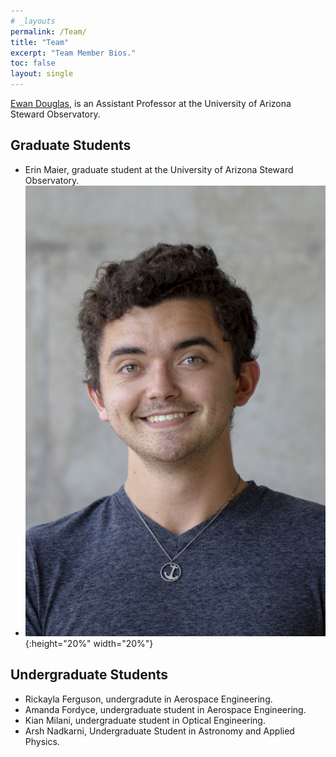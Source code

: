 ```yaml
---
# _layouts
permalink: /Team/
title: "Team"
excerpt: "Team Member Bios."
toc: false
layout: single
---
```


[Ewan Douglas](https://www.as.arizona.edu/people/faculty/ewan-douglas), is an Assistant Professor at the University of Arizona Steward Observatory.

## Graduate Students
- Erin Maier, graduate student at the University of Arizona Steward Observatory.
- ![Jaren Ashcraft](https://raw.githubusercontent.com/Jashcraf/uasal.github.io/master/_pages/Jashcraft.jpg){:height="20%" width="20%"}

## Undergraduate Students

- Rickayla Ferguson, undergradute in Aerospace Engineering.
- Amanda Fordyce, undergraduate student in Aerospace Engineering.
- Kian Milani, undergraduate student in Optical Engineering.
- Arsh Nadkarni, Undergraduate Student in Astronomy and Applied Physics.
